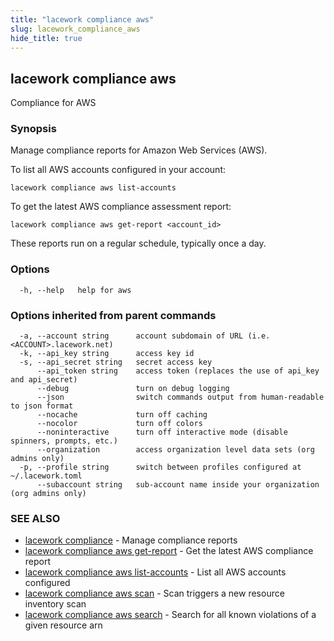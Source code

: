 ```yaml
---
title: "lacework compliance aws"
slug: lacework_compliance_aws
hide_title: true
---
```


## lacework compliance aws

Compliance for AWS

### Synopsis

Manage compliance reports for Amazon Web Services (AWS).

To list all AWS accounts configured in your account:

    lacework compliance aws list-accounts

To get the latest AWS compliance assessment report:

    lacework compliance aws get-report <account_id>

These reports run on a regular schedule, typically once a day.


### Options

```
  -h, --help   help for aws
```

### Options inherited from parent commands

```
  -a, --account string      account subdomain of URL (i.e. <ACCOUNT>.lacework.net)
  -k, --api_key string      access key id
  -s, --api_secret string   secret access key
      --api_token string    access token (replaces the use of api_key and api_secret)
      --debug               turn on debug logging
      --json                switch commands output from human-readable to json format
      --nocache             turn off caching
      --nocolor             turn off colors
      --noninteractive      turn off interactive mode (disable spinners, prompts, etc.)
      --organization        access organization level data sets (org admins only)
  -p, --profile string      switch between profiles configured at ~/.lacework.toml
      --subaccount string   sub-account name inside your organization (org admins only)
```

### SEE ALSO

* [lacework compliance](lacework_compliance.md)	 - Manage compliance reports
* [lacework compliance aws get-report](lacework_compliance_aws_get-report.md)	 - Get the latest AWS compliance report
* [lacework compliance aws list-accounts](lacework_compliance_aws_list-accounts.md)	 - List all AWS accounts configured
* [lacework compliance aws scan](lacework_compliance_aws_scan.md)	 - Scan triggers a new resource inventory scan
* [lacework compliance aws search](lacework_compliance_aws_search.md)	 - Search for all known violations of a given resource arn

